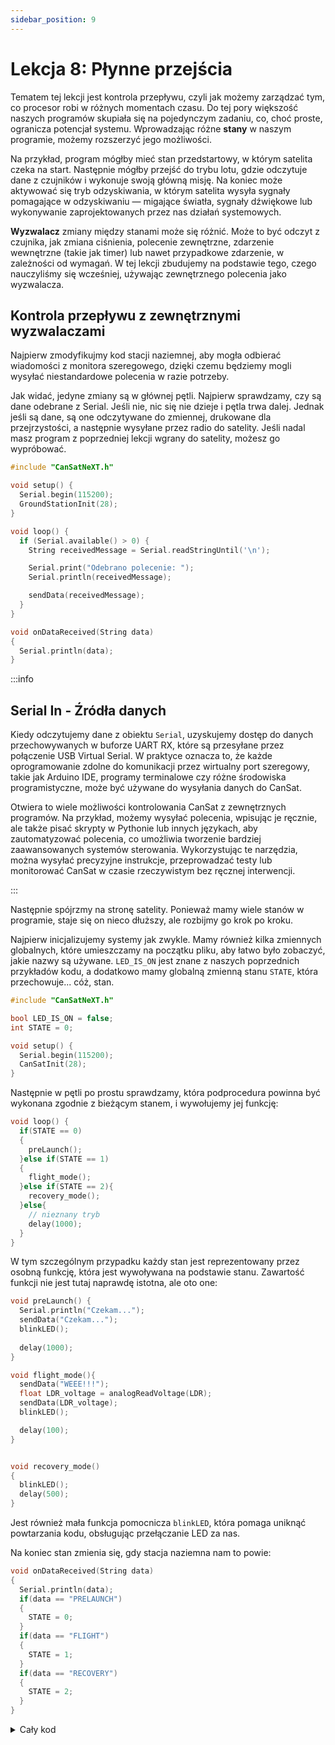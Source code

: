 ```yaml
---
sidebar_position: 9
---
```


# Lekcja 8: Płynne przejścia

Tematem tej lekcji jest kontrola przepływu, czyli jak możemy zarządzać tym, co procesor robi w różnych momentach czasu. Do tej pory większość naszych programów skupiała się na pojedynczym zadaniu, co, choć proste, ogranicza potencjał systemu. Wprowadzając różne **stany** w naszym programie, możemy rozszerzyć jego możliwości.

Na przykład, program mógłby mieć stan przedstartowy, w którym satelita czeka na start. Następnie mógłby przejść do trybu lotu, gdzie odczytuje dane z czujników i wykonuje swoją główną misję. Na koniec może aktywować się tryb odzyskiwania, w którym satelita wysyła sygnały pomagające w odzyskiwaniu — migające światła, sygnały dźwiękowe lub wykonywanie zaprojektowanych przez nas działań systemowych.

**Wyzwalacz** zmiany między stanami może się różnić. Może to być odczyt z czujnika, jak zmiana ciśnienia, polecenie zewnętrzne, zdarzenie wewnętrzne (takie jak timer) lub nawet przypadkowe zdarzenie, w zależności od wymagań. W tej lekcji zbudujemy na podstawie tego, czego nauczyliśmy się wcześniej, używając zewnętrznego polecenia jako wyzwalacza.

## Kontrola przepływu z zewnętrznymi wyzwalaczami

Najpierw zmodyfikujmy kod stacji naziemnej, aby mogła odbierać wiadomości z monitora szeregowego, dzięki czemu będziemy mogli wysyłać niestandardowe polecenia w razie potrzeby.

Jak widać, jedyne zmiany są w głównej pętli. Najpierw sprawdzamy, czy są dane odebrane z Serial. Jeśli nie, nic się nie dzieje i pętla trwa dalej. Jednak jeśli są dane, są one odczytywane do zmiennej, drukowane dla przejrzystości, a następnie wysyłane przez radio do satelity. Jeśli nadal masz program z poprzedniej lekcji wgrany do satelity, możesz go wypróbować.

```Cpp title="Stacja naziemna zdolna do wysyłania poleceń"
#include "CanSatNeXT.h"

void setup() {
  Serial.begin(115200);
  GroundStationInit(28);
}

void loop() {
  if (Serial.available() > 0) {
    String receivedMessage = Serial.readStringUntil('\n'); 

    Serial.print("Odebrano polecenie: ");
    Serial.println(receivedMessage);

    sendData(receivedMessage);  
  }
}

void onDataReceived(String data)
{
  Serial.println(data);
}
```

:::info

## Serial In - Źródła danych

Kiedy odczytujemy dane z obiektu `Serial`, uzyskujemy dostęp do danych przechowywanych w buforze UART RX, które są przesyłane przez połączenie USB Virtual Serial. W praktyce oznacza to, że każde oprogramowanie zdolne do komunikacji przez wirtualny port szeregowy, takie jak Arduino IDE, programy terminalowe czy różne środowiska programistyczne, może być używane do wysyłania danych do CanSat.

Otwiera to wiele możliwości kontrolowania CanSat z zewnętrznych programów. Na przykład, możemy wysyłać polecenia, wpisując je ręcznie, ale także pisać skrypty w Pythonie lub innych językach, aby zautomatyzować polecenia, co umożliwia tworzenie bardziej zaawansowanych systemów sterowania. Wykorzystując te narzędzia, można wysyłać precyzyjne instrukcje, przeprowadzać testy lub monitorować CanSat w czasie rzeczywistym bez ręcznej interwencji.

:::

Następnie spójrzmy na stronę satelity. Ponieważ mamy wiele stanów w programie, staje się on nieco dłuższy, ale rozbijmy go krok po kroku.

Najpierw inicjalizujemy systemy jak zwykle. Mamy również kilka zmiennych globalnych, które umieszczamy na początku pliku, aby łatwo było zobaczyć, jakie nazwy są używane. `LED_IS_ON` jest znane z naszych poprzednich przykładów kodu, a dodatkowo mamy globalną zmienną stanu `STATE`, która przechowuje... cóż, stan.

```Cpp title="Inicjalizacja"
#include "CanSatNeXT.h"

bool LED_IS_ON = false;
int STATE = 0;

void setup() {
  Serial.begin(115200);
  CanSatInit(28);
}
```
Następnie w pętli po prostu sprawdzamy, która podprocedura powinna być wykonana zgodnie z bieżącym stanem, i wywołujemy jej funkcję:

```Cpp title="Pętla"
void loop() {
  if(STATE == 0)
  {
    preLaunch();
  }else if(STATE == 1)
  {
    flight_mode();
  }else if(STATE == 2){
    recovery_mode();
  }else{
    // nieznany tryb
    delay(1000);
  }
}
```

W tym szczególnym przypadku każdy stan jest reprezentowany przez osobną funkcję, która jest wywoływana na podstawie stanu. Zawartość funkcji nie jest tutaj naprawdę istotna, ale oto one:

```Cpp title="Podprocedury"
void preLaunch() {
  Serial.println("Czekam...");
  sendData("Czekam...");
  blinkLED();
  
  delay(1000);
}

void flight_mode(){
  sendData("WEEE!!!");
  float LDR_voltage = analogReadVoltage(LDR);
  sendData(LDR_voltage);
  blinkLED();

  delay(100);
}


void recovery_mode()
{
  blinkLED();
  delay(500);
}
```

Jest również mała funkcja pomocnicza `blinkLED`, która pomaga uniknąć powtarzania kodu, obsługując przełączanie LED za nas.

Na koniec stan zmienia się, gdy stacja naziemna nam to powie:

```Cpp title="Callback odbierający polecenie"
void onDataReceived(String data)
{
  Serial.println(data);
  if(data == "PRELAUNCH")
  {
    STATE = 0;
  }
  if(data == "FLIGHT")
  {
    STATE = 1;
  }
  if(data == "RECOVERY")
  {
    STATE = 2;
  }
}
```

<details>
  <summary>Cały kod</summary>
  <p>Oto cały kod dla Twojej wygody.</p>
```Cpp title="Satelita z wieloma stanami"
#include "CanSatNeXT.h"

bool LED_IS_ON = false;
int STATE = 0;

void setup() {
  Serial.begin(115200);
  CanSatInit(28);
}


void loop() {
  if(STATE == 0)
  {
    preLaunch();
  }else if(STATE == 1)
  {
    flight_mode();
  }else if(STATE == 2){
    recovery_mode();
  }else{
    // nieznany tryb
    delay(1000);
  }
}

void preLaunch() {
  Serial.println("Czekam...");
  sendData("Czekam...");
  blinkLED();
  
  delay(1000);
}

void flight_mode(){
  sendData("WEEE!!!");
  float LDR_voltage = analogReadVoltage(LDR);
  sendData(LDR_voltage);
  blinkLED();

  delay(100);
}


void recovery_mode()
{
  blinkLED();
  delay(500);
}

void blinkLED()
{
  if(LED_IS_ON)
  {
    digitalWrite(LED, LOW);
  }else{
    digitalWrite(LED, HIGH);
  }
  LED_IS_ON = !LED_IS_ON;
}

void onDataReceived(String data)
{
  Serial.println(data);
  if(data == "PRELAUNCH")
  {
    STATE = 0;
  }
  if(data == "FLIGHT")
  {
    STATE = 1;
  }
  if(data == "RECOVERY")
  {
    STATE = 2;
  }
}
```
</details>

Dzięki temu możemy teraz kontrolować, co robi satelita, nawet nie mając do niego fizycznego dostępu. Zamiast tego możemy po prostu wysłać polecenie ze stacji naziemnej, a satelita zrobi to, czego chcemy.

:::tip[Ćwiczenie]

Utwórz program, który mierzy czujnik z określoną częstotliwością, którą można zmienić za pomocą zdalnego polecenia na dowolną wartość. Zamiast używać podprocedur, spróbuj bezpośrednio zmodyfikować wartość opóźnienia za pomocą polecenia.

Spróbuj również uczynić go odpornym na nieoczekiwane dane wejściowe, takie jak "-1", "ABCDFEG" czy "".

Jako ćwiczenie dodatkowe, spraw, aby nowe ustawienie było trwałe między resetami, tak aby po wyłączeniu i ponownym włączeniu satelita wznowił nadawanie z nową częstotliwością zamiast powracać do oryginalnej. Jako wskazówka, przydatne może być ponowne przejrzenie [lekcji 5](./lesson5.md).

:::

---

W następnej lekcji uczynimy nasze przechowywanie danych, komunikację i obsługę znacznie bardziej efektywnymi i szybki, używając danych binarnych. Choć na początku może się to wydawać abstrakcyjne, obsługa danych jako binarnych zamiast liczb upraszcza wiele zadań, ponieważ jest to język natywny komputera.

[Kliknij tutaj, aby przejść do następnej lekcji!](./lesson9)